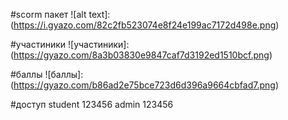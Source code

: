 [Курс]:https://course456.moodlecloud.com/login/index.php

#scorm пакет
![alt text]:(https://i.gyazo.com/82c2fb523074e8f24e199ac7172d498e.png)

#участиники 
![участиники]:(https://gyazo.com/8a3b03830e9847caf7d3192ed1510bcf.png)

#баллы
![баллы]:(https://gyazo.com/b86ad2e75bce723d6d396a9664cbfad7.png)

#доступ
student 123456
admin 123456

